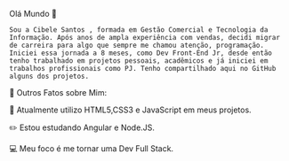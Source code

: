 Olá Mundo  :wave:

    Sou a Cibele Santos , formada em Gestão Comercial e Tecnologia da Informação. Após anos de ampla experiência com vendas, decidi migrar de carreira para algo que sempre me chamou atenção, programação. 
    Iniciei essa jornada a 8 meses, como Dev Front-End Jr, desde então tenho trabalhado em projetos pessoais, acadêmicos e já iniciei em trabalhos profissionais como PJ. Tenho compartilhado aqui no GitHub alguns dos projetos. 



:pushpin: Outros Fatos sobre Mim:

  :blue_book: Atualmente utilizo HTML5,CSS3 e JavaScript em meus projetos. 

  :pencil2: Estou estudando Angular e Node.JS.

  :computer:  Meu foco é me tornar uma Dev Full Stack. 

